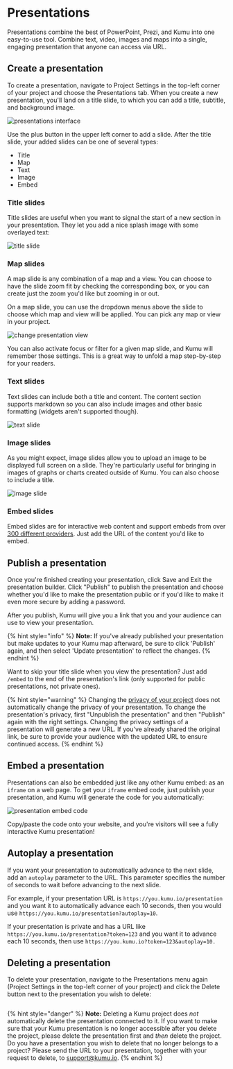 # Presentations

Presentations combine the best of PowerPoint, Prezi, and Kumu into one easy-to-use tool. Combine text, video, images and maps into a single, engaging presentation that anyone can access via URL.

## Create a presentation

To create a presentation, navigate to Project Settings in the top-left corner of your project and choose the Presentations tab. When you create a new presentation, you'll land on a title slide, to which you can add a title, subtitle, and background image.

![presentations interface](../images/presentations-ui.png)

Use the plus button in the upper left corner to add a slide. After the title slide, your added slides can be one of several types:

* Title
* Map
* Text
* Image
* Embed

### Title slides

Title slides are useful when you want to signal the start of a new section in your presentation. They let you add a nice splash image with some overlayed text:

![title slide](../images/presentation-title-slide.jpg)

### Map slides

A map slide is any combination of a map and a view. You can choose to have the slide zoom fit by checking the corresponding box, or you can create just the zoom you'd like but zooming in or out.

On a map slide, you can use the dropdown menus above the slide to choose which map and view will be applied. You can pick any map or view in your project.

![change presentation view](../images/change-presentation-view.gif)

You can also activate focus or filter for a given map slide, and Kumu will remember those settings. This is a great way to unfold a map step-by-step for your readers.

### Text slides

Text slides can include both a title and content. The content section supports markdown so you can also include images and other basic formatting (widgets aren't supported though).

![text slide](../images/presentation-text-slide.png)

### Image slides

As you might expect, image slides allow you to upload an image to be displayed full screen on a slide. They're particularly useful for bringing in images of graphs or charts created outside of Kumu. You can also choose to include a title.

![image slide](../images/presentation-image-slide.jpg)

### Embed slides

Embed slides are for interactive web content and support embeds from over [300 different providers](http://embed.ly/providers). Just add the URL of the content you'd like to embed.

## Publish a presentation

Once you're finished creating your presentation, click Save and Exit the presentation builder. Click "Publish" to publish the presentation and choose whether you'd like to make the presentation public or if you'd like to make it even more secure by adding a password.

After you publish, Kumu will give you a link that you and your audience can use to view your presentation.

{% hint style="info" %}
**Note:** If you've already published your presentation but make updates to your Kumu map afterward, be sure to click 'Publish' again, and then select 'Update presentation' to reflect the changes.
{% endhint %}

Want to skip your title slide when you view the presentation? Just add `/embed` to the end of the presentation's link (only supported for public presentations, not private ones).

{% hint style="warning" %}
Changing the [privacy of your project](../overview/collaboration.md#public-vs.-private-projects) does not automatically change the privacy of your presentation. To change the presentation's privacy, first "Unpublish the presentation" and then "Publish" again with the right settings. Changing the privacy settings of a presentation will generate a new URL. If you've already shared the original link, be sure to provide your audience with the updated URL to ensure continued access.
{% endhint %}

## Embed a presentation

Presentations can also be embedded just like any other Kumu embed: as an `iframe` on a web page. To get your `iframe` embed code, just publish your presentation, and Kumu will generate the code for you automatically:

![presentation embed code](../images/embed-presentation.png)

Copy/paste the code onto your website, and you're visitors will see a fully interactive Kumu presentation!

## Autoplay a presentation

If you want your presentation to automatically advance to the next slide, add an `autoplay` parameter to the URL. This parameter specifies the number of seconds to wait before advancing to the next slide.

For example, if your presentation URL is `https://you.kumu.io/presentation` and you want it to automatically advance each 10 seconds, then you would use `https://you.kumu.io/presentation?autoplay=10`.

If your presentation is private and has a URL like `https://you.kumu.io/presentation?token=123` and you want it to advance each 10 seconds, then use `https://you.kumu.io?token=123&autoplay=10.`&#x20;

## Deleting a presentation

To delete your presentation, navigate to the Presentations menu again (Project Settings in the top-left corner of your project) and click the Delete button next to the presentation you wish to delete:&#x20;

<figure><img src="../.gitbook/assets/Screenshot 2025-04-23 at 2.13.02 PM.png" alt=""><figcaption></figcaption></figure>

{% hint style="danger" %}
**Note:** Deleting a Kumu project does _not_ automatically delete the presentation connected to it. If you want to make sure that your Kumu presentation is no longer accessible after you delete the project, please delete the presentation first and _then_ delete the project. Do you have a presentation you wish to delete that  no longer belongs to a project? Please send the URL to your presentation, together with your request to delete, to [support@kumu.io](mailto:support@kumu.io).&#x20;
{% endhint %}
